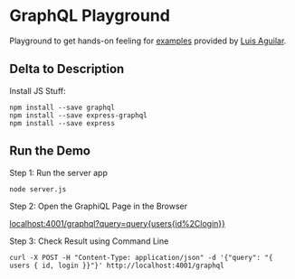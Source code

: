 # GraphQL Playground

Playground to get hands-on feeling for [examples](https://medium.freecodecamp.org/a-beginners-guide-to-graphql-60e43b0a41f5) provided by [Luis Aguilar](https://twitter.com/ldiego08).

## Delta to Description

Install JS Stuff:

```
npm install --save graphql
npm install --save express-graphql
npm install --save express
```

## Run the Demo

Step 1: Run the server app

```
node server.js
```

Step 2: Open the GraphiQL Page in the Browser

[localhost:4001/graphql?query=query{users{id%2Clogin}}](http://localhost:4001/graphql?query=query{users{id%2Clogin}})

Step 3: Check Result using Command Line

```
curl -X POST -H "Content-Type: application/json" -d '{"query": "{ users { id, login }}"}' http://localhost:4001/graphql
```
